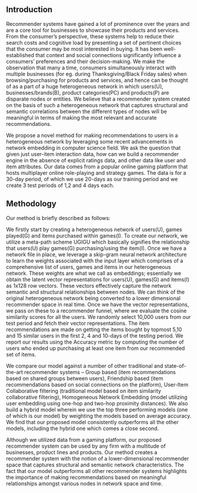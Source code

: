 ## Introduction

Recommender systems have gained a lot of prominence over the years and are a core tool for businesses to showcase their products and services. From the consumer’s perspective, these systems help to reduce their search costs and cognitive load by presenting a set of pertinent choices that the consumer may be most interested in buying. It has been well-established that context and social connections significantly influence a consumers’ preferences and their decision-making. We make the observation that many a time, consumers simultaneously interact with multiple businesses (for eg. during Thanksgiving/Black Friday sales) when browsing/purchasing for products and services, and hence can be thought of as a part of a huge heterogeneous network in which users(U), businesses/brands(B), product categories(PC) and products(P) are disparate nodes or entities. We believe that a recommender system created on the basis of such a heterogeneous network that captures structural and semantic correlations between the different types of nodes will be meaningful in terms of making the most relevant and accurate recommendations.

We propose a novel method for making recommendations to users in a heterogeneous network by leveraging some recent advancements in network embedding in computer science field. We ask the question that given just user-item interaction data, how can we build a recommender engine in the absence of explicit ratings data, and other data like user and item attributes. Our data comes from a popular online gaming platform that hosts multiplayer online role-playing and strategy games. The data is for a 30-day period, of which we use 20-days as our training period and we create 3 test periods of 1,2 and 4 days each. 

## Methodology

Our method is briefly described as follows:

We firstly start by creating a heterogeneous network of users(U), games played(G) and items purchased within games(I). To create our network, we utilize a meta-path scheme UGIGU which basically signifies the relationship that users(U) play games(G) purchasing/using the item(I). Once we have a network file in place, we leverage a skip-gram neural network architecture to learn the weights associated with the input layer which comprises of a comprehensive list of users, games and items in our heterogeneous network. These weights are what we call as embeddings; essentially we obtain the latent vector representations for users(U), games(G) and items(I) as 1x128 row vectors. These vectors effectively capture the network semantic and structural relationships between nodes. We can think of the original heterogeneous network being converted to a lower dimensional recommender space in real time. Once we have the vector representations, we pass on these to a recommender funnel, where we evaluate the cosine similarity scores for all the users. We randomly select 10,000 users from our test period and fetch their vector representations. The item recommendations are made on getting the items bought by topmost 5,10 and 15 similar users in the first 2, 4 and 10-days of the testing period. We report our results using the Accuracy metric by computing the number of users who ended up purchasing at least one item from our recommended set of items.

We compare our model against a number of other traditional and state-of-the-art recommender systems – Group based (item recommendations based on shared groups between users), Friendship based (item recommendations based on social connections on the platform), User-Item Collaborative filtering (traditional model based on item similarity collaborative filtering), Homogeneous Network Embedding (model utilizing user embedding using one-hop and two-hop proximity distances). We also build a hybrid model wherein we use the top three performing models (one of which is our model) by weighting the models based on average accuracy. We find that our proposed model consistently outperforms all the other models, including the hybrid one which comes a close second.

Although we utilized data from a gaming platform, our proposed recommender system can be used by any firm with a multitude of businesses, product lines and products. Our method creates a recommender system with the notion of a lower-dimensional recommender space that captures structural and semantic network characteristics. The fact that our model outperforms all other recommender systems highlights the importance of making recommendations based on meaningful relationships amongst various nodes in network space and time.
